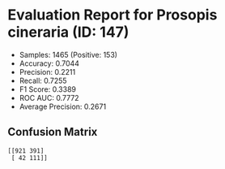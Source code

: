 # Evaluation Report for Prosopis cineraria (ID: 147)
- Samples: 1465 (Positive: 153)
- Accuracy: 0.7044
- Precision: 0.2211
- Recall: 0.7255
- F1 Score: 0.3389
- ROC AUC: 0.7772
- Average Precision: 0.2671

## Confusion Matrix
```
[[921 391]
 [ 42 111]]
```